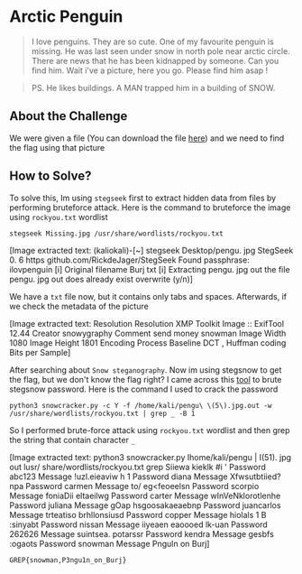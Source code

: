 # Arctic Penguin
> I love penguins. They are so cute. One of my favourite penguin is missing. He was last seen under snow in north pole near arctic circle. There are news that he has been kidnapped by someone. Can you find him. Wait i've a picture, here you go. Please find him asap !

> PS. He likes buildings. A MAN trapped him in a building of SNOW.

## About the Challenge
We were given a file (You can download the file [here](pengu.jpg)) and we need to find the flag using that picture

## How to Solve?
To solve this, Im using `stegseek` first to extract hidden data from files by performing bruteforce attack. Here is the command to bruteforce the image using `rockyou.txt` wordlist

```shell
stegseek Missing.jpg /usr/share/wordlists/rockyou.txt
```


[Image extracted text: (kaliokali)-[~]
stegseek Desktop/pengu. jpg
StegSeek
0. 6
https
github.com/RickdeJager/StegSeek
Found passphrase:
ilovpenguin
[i]
Original filename
Burj
txt
[i]
Extracting
pengu. jpg
out
the
file
pengu. jpg
out
does already exist
overwrite
(y/n)]


We have a `txt` file now, but it contains only tabs and spaces. Afterwards, if we check the metadata of the picture


[Image extracted text: Resolution
Resolution
XMP
Toolkit
Image :: ExifTool
12.44
Creator
snowygraphy
Comment
send money
snowman
Image Width
1080
Image Height
1801
Encoding
Process
Baseline DCT , Huffman coding
Bits
per
Sample]


After searching about `Snow steganography`. Now im using stegsnow to get the flag, but we don't know the flag right? I came across this [tool](https://github.com/0xHasanM/SnowCracker) to brute stegsnow password. Here is the command I used to crack the password

```shell
python3 snowcracker.py -c Y -f /home/kali/pengu\ \(5\).jpg.out -w /usr/share/wordlists/rockyou.txt | grep _ -B 1
```

So I performed brute-force attack using `rockyou.txt` wordlist and then grep the string that contain character `_`


[Image extracted text: python3 snowcracker.py
Ihome/kali/pengu |
I(51). jpg
out
lusr/ share/wordlists/rockyou.txt
grep
Siiewa kieklk #i '
Password
abc123
Message
!uzl.eieaviw h 1
Password
diana
Message
Xfwsutbtiied?npa
Password
carmen
Message
to/
eg<feoeelsn
Password
scorpio
Message
foniaDii
eltaeilwg
Password
carter
Message
wInVeNklorotlenhe
Password
juliana
Message
gOap
hsgoosakaeaebnp
Password
juancarlos
Message
trteatiso
brhllonsiusd
Password
copper
Message
hiolals
1 B :sinyabt
Password
nissan
Message
iiyeaen eaoooed
lk-uan
Password
262626
Message
suintsea.
potarssr
Password
kendra
Message
gesbfs
:ogaots
Password
snowman
Message
Pnguln
on Burj]


```
GREP{snowman,P3ngu1n_on_Burj}
```